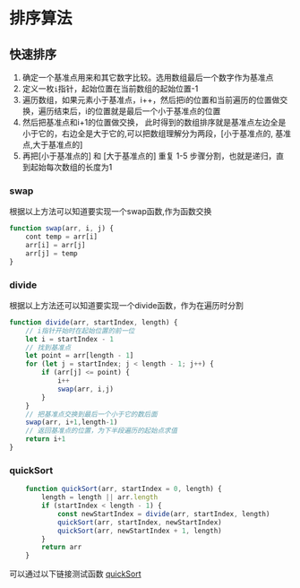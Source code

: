 # 排序算法

## 快速排序
1. 确定一个基准点用来和其它数字比较。选用数组最后一个数字作为基准点
2. 定义一枚`i`指针，起始位置在当前数组的起始位置-1
3. 遍历数组，如果元素小于基准点，i++，然后把i的位置和当前遍历的位置做交换，遍历结束后，i的位置就是最后一个小于基准点的位置
4. 然后把基准点和i+1的位置做交换，
此时得到的数组排序就是基准点左边全是小于它的，右边全是大于它的,可以把数组理解分为两段，[小于基准点的, 基准点,大于基准点的]
5. 再把[小于基准点的] 和 [大于基准点的] 重复 1-5 步骤分割，也就是递归，直到起始每次数组的长度为1

### swap
根据以上方法可以知道要实现一个swap函数,作为函数交换
```javascript
function swap(arr, i, j) {
    cont temp = arr[i]
    arr[i] = arr[j]
    arr[j] = temp
}
```

### divide
根据以上方法还可以知道要实现一个divide函数，作为在遍历时分割
```javascript
function divide(arr, startIndex, length) {
    // i指针开始时在起始位置的前一位
    let i = startIndex - 1
    // 找到基准点
    let point = arr[length - 1]
    for (let j = startIndex; j < length - 1; j++) {
        if (arr[j] <= point) {
            i++
            swap(arr, i,j)
        }
    }
    // 把基准点交换到最后一个小于它的数后面
    swap(arr, i+1,length-1)
    // 返回基准点的位置，为下半段遍历的起始点求值
    return i+1
}
```
### quickSort
```javascript
    function quickSort(arr, startIndex = 0, length) {
        length = length || arr.length
        if (startIndex < length - 1) {
            const newStartIndex = divide(arr, startIndex, length)
            quickSort(arr, startIndex, newStartIndex)
            quickSort(arr, newStartIndex + 1, length)
        }
        return arr
    }
```

可以通过以下链接测试函数
[quickSort](https://bigfrontend.dev/zh/problem/implement-Quick-Sort)
